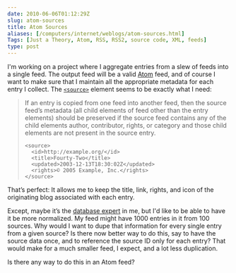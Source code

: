 ```yaml
--- 
date: 2010-06-06T01:12:29Z
slug: atom-sources
title: Atom Sources
aliases: [/computers/internet/weblogs/atom-sources.html]
Tags: [Just a Theory, Atom, RSS, RSS2, source code, XML, feeds]
type: post
---
```


I'm working on a project where I aggregate entries from a slew of feeds into a
single feed. The output feed will be a valid [Atom] feed, and of course I want
to make sure that I maintain all the appropriate metadata for each entry I
collect. The [`<source>`] element seems to be exactly what I need:

> If an entry is copied from one feed into another feed, then the source feed’s
> metadata (all child elements of feed other than the entry elements) should be
> preserved if the source feed contains any of the child elements author,
> contributor, rights, or category and those child elements are not present in
> the source entry.
>
>     <source>
>       <id>http://example.org/</id>
>       <title>Fourty-Two</title>
>       <updated>2003-12-13T18:30:02Z</updated>
>       <rights>© 2005 Example, Inc.</rights>
>     </source>

That’s perfect: It allows me to keep the title, link, rights, and icon of the
originating blog associated with each entry.

Except, maybe it’s the [database expert] in me, but I'd like to be able to have
it be more normalized. My feed might have 1000 entries in it from 100 sources.
Why would I want to dupe that information for every single entry from a given
source? Is there now better way to do this, say to have the source data once,
and to reference the source ID only for each entry? That would make for a much
smaller feed, I expect, and a lot less duplication.

Is there any way to do this in an Atom feed?

  [Atom]: http://www.atomenabled.org/
  [`<source>`]: http://www.atomenabled.org/developers/syndication/#optionalEntryElements
  [database expert]: http://www.pgexperts.com/
